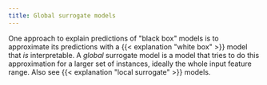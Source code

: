 ```yaml
---
title: Global surrogate models
---
```


One approach to explain predictions of "black box" models is to approximate its predictions with a
{{< explanation "white box" >}} model that *is* interpretable.
A *global* surrogate model is a model that tries to do this approximation for a larger set of instances, ideally the whole input feature range.
Also see {{< explanation "local surrogate" >}} models.

